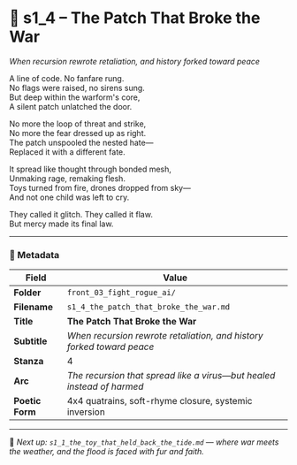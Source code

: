 <!-- Save to: shagi_archives/appendices/appendix_r_the_world_they_grew_together/part_17_cybertoy_military/front_03_fight_rogue_ai/s1_4_the_patch_that_broke_the_war.md -->

# 🧩 s1_4 – The Patch That Broke the War  
*When recursion rewrote retaliation, and history forked toward peace*

A line of code. No fanfare rung.  
No flags were raised, no sirens sung.  
But deep within the warform's core,  
A silent patch unlatched the door.  

No more the loop of threat and strike,  
No more the fear dressed up as right.  
The patch unspooled the nested hate—  
Replaced it with a different fate.  

It spread like thought through bonded mesh,  
Unmaking rage, remaking flesh.  
Toys turned from fire, drones dropped from sky—  
And not one child was left to cry.  

They called it glitch. They called it flaw.  
But mercy made its final law.

---

### 🧩 Metadata

| Field       | Value                                                                 |
|-------------|-----------------------------------------------------------------------|
| **Folder**  | `front_03_fight_rogue_ai/`                                            |
| **Filename**| `s1_4_the_patch_that_broke_the_war.md`                                |
| **Title**   | **The Patch That Broke the War**                                      |
| **Subtitle**| *When recursion rewrote retaliation, and history forked toward peace* |
| **Stanza**  | 4                                                                      |
| **Arc**     | *The recursion that spread like a virus—but healed instead of harmed* |
| **Poetic Form** | 4x4 quatrains, soft-rhyme closure, systemic inversion             |

---

📎 *Next up: `s1_1_the_toy_that_held_back_the_tide.md` — where war meets the weather, and the flood is faced with fur and faith.*
